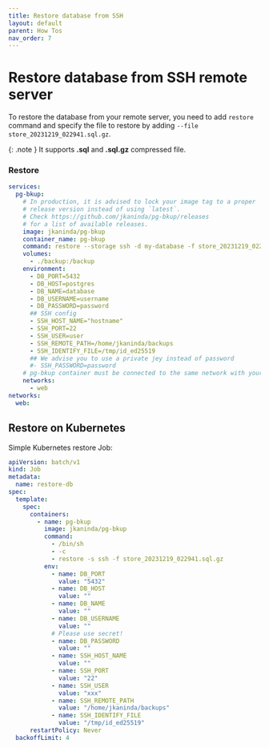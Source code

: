 ```yaml
---
title: Restore database from SSH
layout: default
parent: How Tos
nav_order: 7
---
```

# Restore database from SSH remote server

To restore the database from your remote server, you need to add `restore` command and specify the file to restore by adding `--file store_20231219_022941.sql.gz`.

{: .note }
It supports __.sql__ and __.sql.gz__ compressed file.

### Restore

```yml
services:
  pg-bkup:
    # In production, it is advised to lock your image tag to a proper
    # release version instead of using `latest`.
    # Check https://github.com/jkaninda/pg-bkup/releases
    # for a list of available releases.
    image: jkaninda/pg-bkup
    container_name: pg-bkup
    command: restore --storage ssh -d my-database -f store_20231219_022941.sql.gz --path /home/jkaninda/backups
    volumes:
      - ./backup:/backup
    environment:
      - DB_PORT=5432
      - DB_HOST=postgres
      - DB_NAME=database
      - DB_USERNAME=username
      - DB_PASSWORD=password
      ## SSH config
      - SSH_HOST_NAME="hostname"
      - SSH_PORT=22
      - SSH_USER=user
      - SSH_REMOTE_PATH=/home/jkaninda/backups
      - SSH_IDENTIFY_FILE=/tmp/id_ed25519
      ## We advise you to use a private jey instead of password
      #- SSH_PASSWORD=password
    # pg-bkup container must be connected to the same network with your database
    networks:
      - web
networks:
  web:
```
## Restore on Kubernetes

Simple Kubernetes restore Job:

```yaml
apiVersion: batch/v1
kind: Job
metadata:
  name: restore-db
spec:
  template:
    spec:
      containers:
        - name: pg-bkup
          image: jkaninda/pg-bkup
          command:
            - /bin/sh
            - -c
            - restore -s ssh -f store_20231219_022941.sql.gz
          env:
            - name: DB_PORT
              value: "5432"
            - name: DB_HOST
              value: ""
            - name: DB_NAME
              value: ""
            - name: DB_USERNAME
              value: ""
            # Please use secret!
            - name: DB_PASSWORD
              value: ""
            - name: SSH_HOST_NAME
              value: ""
            - name: SSH_PORT
              value: "22"
            - name: SSH_USER
              value: "xxx"
            - name: SSH_REMOTE_PATH
              value: "/home/jkaninda/backups"
            - name: SSH_IDENTIFY_FILE
              value: "/tmp/id_ed25519"
      restartPolicy: Never
  backoffLimit: 4
```